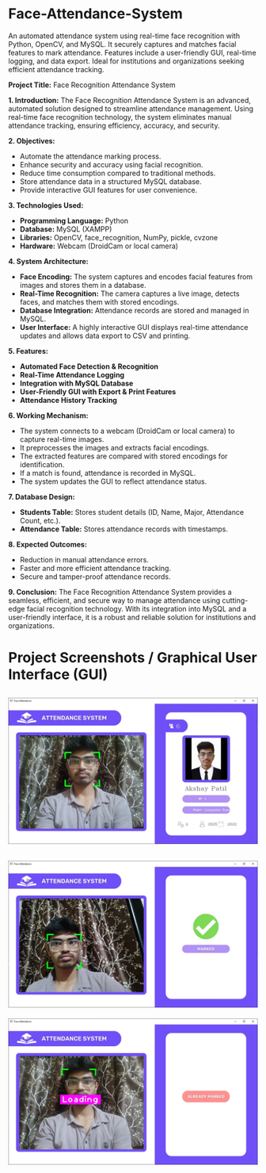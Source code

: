 # Face-Attendance-System
An automated attendance system using real-time face recognition with Python, OpenCV, and MySQL. It securely captures and matches facial features to mark attendance. Features include a user-friendly GUI, real-time logging, and data export. Ideal for institutions and organizations seeking efficient attendance tracking.


**Project Title:** Face Recognition Attendance System

**1. Introduction:**
The Face Recognition Attendance System is an advanced, automated solution designed to streamline attendance management. Using real-time face recognition technology, the system eliminates manual attendance tracking, ensuring efficiency, accuracy, and security.

**2. Objectives:**
- Automate the attendance marking process.
- Enhance security and accuracy using facial recognition.
- Reduce time consumption compared to traditional methods.
- Store attendance data in a structured MySQL database.
- Provide interactive GUI features for user convenience.

**3. Technologies Used:**
- **Programming Language:** Python
- **Database:** MySQL (XAMPP)
- **Libraries:** OpenCV, face_recognition, NumPy, pickle, cvzone
- **Hardware:** Webcam (DroidCam or local camera)

**4. System Architecture:**
- **Face Encoding:** The system captures and encodes facial features from images and stores them in a database.
- **Real-Time Recognition:** The camera captures a live image, detects faces, and matches them with stored encodings.
- **Database Integration:** Attendance records are stored and managed in MySQL.
- **User Interface:** A highly interactive GUI displays real-time attendance updates and allows data export to CSV and printing.

**5. Features:**
- **Automated Face Detection & Recognition**
- **Real-Time Attendance Logging**
- **Integration with MySQL Database**
- **User-Friendly GUI with Export & Print Features**
- **Attendance History Tracking**

**6. Working Mechanism:**
- The system connects to a webcam (DroidCam or local camera) to capture real-time images.
- It preprocesses the images and extracts facial encodings.
- The extracted features are compared with stored encodings for identification.
- If a match is found, attendance is recorded in MySQL.
- The system updates the GUI to reflect attendance status.

**7. Database Design:**
- **Students Table:** Stores student details (ID, Name, Major, Attendance Count, etc.).
- **Attendance Table:** Stores attendance records with timestamps.

**8. Expected Outcomes:**
- Reduction in manual attendance errors.
- Faster and more efficient attendance tracking.
- Secure and tamper-proof attendance records.

**9. Conclusion:**
The Face Recognition Attendance System provides a seamless, efficient, and secure way to manage attendance using cutting-edge facial recognition technology. With its integration into MySQL and a user-friendly interface, it is a robust and reliable solution for institutions and organizations.


# Project Screenshots / Graphical User Interface (GUI)

![attendance](https://github.com/xpatilakshay/Face-Attendance-System/blob/cc9013e83076c96a3b96a9037c9a68406db1484a/Face%20Attendance%20System/Face%20Attendance%20System%20Screenshots/1.jpeg)
------------------------------------------------------------------------------------------------------------------------------------------------------------------------------------------------
![attendance](https://github.com/xpatilakshay/Face-Attendance-System/blob/00c60dbe4d33bf0de78d54708ea815bf031c8d4e/Face%20Attendance%20System/Face%20Attendance%20System%20Screenshots/2.jpeg)
------------------------------------------------------------------------------------------------------------------------------------------------------------------------------------------------
![Attendance](https://github.com/xpatilakshay/Face-Attendance-System/blob/c6025481c4af6fa3555a97d2e0212c889632705f/Face%20Attendance%20System/Face%20Attendance%20System%20Screenshots/3.jpeg)
